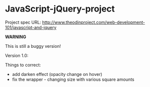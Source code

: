 # JavaScript-jQuery-project

Project spec URL: http://www.theodinproject.com/web-development-101/javascript-and-jquery


**WARNING**

This is still a buggy version!


Version 1.0:

Things to correct:
- add darken effect (opacity change on hover)
- fix the wrapper - changing size with various square amounts
